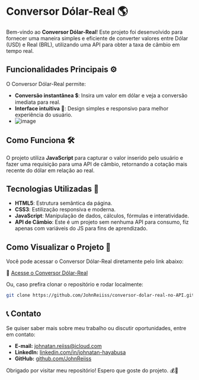 # Conversor Dólar-Real 🌎

Bem-vindo ao **Conversor Dólar-Real**! Este projeto foi desenvolvido para fornecer uma maneira simples e eficiente de converter valores entre Dólar (USD) e Real (BRL), utilizando uma API para obter a taxa de câmbio em tempo real.

## Funcionalidades Principais ⚙️

O Conversor Dólar-Real permite:

- **Conversão instantânea** 💲: Insira um valor em dólar e veja a conversão imediata para real.
- **Interface intuitiva** 🎨: Design simples e responsivo para melhor experiência do usuário.
- ![image](https://github.com/user-attachments/assets/e5606e5f-7eba-4f3c-af20-4c1f3524410c)

## Como Funciona 🛠️

O projeto utiliza **JavaScript** para capturar o valor inserido pelo usuário e fazer uma requisição para uma API de câmbio, retornando a cotação mais recente do dólar em relação ao real.

## Tecnologias Utilizadas 🚀

- **HTML5**: Estrutura semântica da página.
- **CSS3**: Estilização responsiva e moderna.
- **JavaScript**: Manipulação de dados, cálculos, fórmulas e interatividade.
- **API de Câmbio**: Este é um projeto sem nenhuma API para consumo, fiz apenas com variáveis do JS para fins de aprendizado.

## Como Visualizar o Projeto 👀

Você pode acessar o Conversor Dólar-Real diretamente pelo link abaixo:

🔗 [Acesse o Conversor Dólar-Real](https://johnreiiss.github.io/conversor-dolar-real-no-API/)

Ou, caso prefira clonar o repositório e rodar localmente:

```bash
git clone https://github.com/JohnReiiss/conversor-dolar-real-no-API.git
```

## 📞 Contato
Se quiser saber mais sobre meu trabalho ou discutir oportunidades, entre em contato:

- **E-mail:** johnatan.reiiss@icloud.com
- **LinkedIn:** [linkedin.com/in/johnatan-hayabusa](https://www.linkedin.com/in/johnatan-hayabusa)
- **GitHub:** [github.com/JohnReiiss](https://github.com/JohnReiiss)

Obrigado por visitar meu repositório! Espero que goste do projeto. 💰🚀

